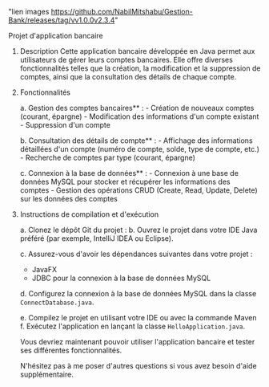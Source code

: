 "lien images https://github.com/NabilMitshabu/Gestion-Bank/releases/tag/vv1.0.0v2.3.4"


Projet d'application bancaire

1. Description
    Cette application bancaire développée en Java permet aux utilisateurs
    de gérer leurs comptes bancaires. Elle offre diverses fonctionnalités 
    telles que la création, la modification et la suppression de comptes, 
    ainsi que la consultation des détails de chaque compte.

2. Fonctionnalités

    a. Gestion des comptes bancaires** :
         - Création de nouveaux comptes (courant, épargne)
         - Modification des informations d'un compte existant
         - Suppression d'un compte
    
    b. Consultation des détails de compte** :
         - Affichage des informations détaillées d'un compte (numéro de compte, solde, type de compte, etc.)
         - Recherche de comptes par type (courant, épargne)
    
    c. Connexion à la base de données** :
         - Connexion à une base de données MySQL pour stocker et récupérer les informations des comptes
         - Gestion des opérations CRUD (Create, Read, Update, Delete) sur les données des comptes

3. Instructions de compilation et d'exécution

      a. Clonez le dépôt Git du projet :
      b. Ouvrez le projet dans votre IDE Java préféré (par exemple, IntelliJ IDEA ou Eclipse).
      
      c. Assurez-vous d'avoir les dépendances suivantes dans votre projet :
      - JavaFX
      - JDBC pour la connexion à la base de données MySQL
      
      d. Configurez la connexion à la base de données MySQL dans la classe `ConnectDatabase.java`.
      
      e. Compilez le projet en utilisant votre IDE ou avec la commande Maven
      f. Exécutez l'application en lançant la classe `HelloApplication.java`.
      
      Vous devriez maintenant pouvoir utiliser l'application bancaire et tester ses différentes fonctionnalités.
      
      N'hésitez pas à me poser d'autres questions si vous avez besoin d'aide supplémentaire.
